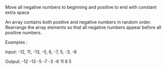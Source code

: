 Move all negative numbers to beginning and positive to end with constant extra space

An array contains both positive and negative numbers in random order. Rearrange the array elements so that all negative numbers appear before all positive numbers.

Examples :

Input: -12, 11, -13, -5, 6, -7, 5, -3, -6 

Output: -12 -13 -5 -7 -3 -6 11 6 5

